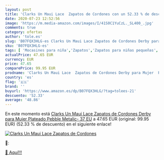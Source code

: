 ```yaml
---
layout: post
title: 'Clarks Un Maui Lace  Zapatos de Cordones con un 52.33 % de descuento'
date: 2020-07-23 12:52:56
image: 'https://m.media-amazon.com/images/I/41S0C1YuCzL._SL400_.jpg'
comments: true
category: ofertas
author: 'tole.es'
slug: 'B07FQX3HLG-es Clarks Un Maui Lace Zapatos de Cordones Derby para Mujer...'
sku: 'B07FQX3HLG-es'
tags: [ 'Mocasines para niña','Zapatos','Zapatos para niñas pequeñas','Zapatos y complementos','zapatos', ]
actualPrice: 47.65 EUR
currency: EUR
price: 47.65
comparePrice: 99.95 EUR
prodname: 'Clarks Un Maui Lace  Zapatos de Cordones Derby para Mujer  Plateado  Pebble Metalic-   37 EU'
country: 'es'
flag: '🇪🇸'
brand: ''
buyurl: 'https://www.amazon.es/dp/B07FQX3HLG/?tag=tolees-21'
descuento: '52.33'
average: '48.86'
---
```


En este momento está [Clarks Un Maui Lace  Zapatos de Cordones Derby para Mujer  Plateado  Pebble Metalic-   37 EU](https://www.amazon.es/dp/B07FQX3HLG/?tag=tolees-21) a 47.65 EUR (original: 99.95 EUR) (52.33 %  de descuento) en el siguiente enlace!

[![Clarks Un Maui Lace  Zapatos de Cordones](https://m.media-amazon.com/images/I/41S0C1YuCzL._SL400_.jpg)](https://www.amazon.es/dp/B07FQX3HLG/?tag=tolees-21)

🔎:


[🛒 Aquí!!!](https://www.amazon.es/dp/B07FQX3HLG/?tag=tolees-21)
